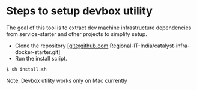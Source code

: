# Steps to setup devbox utility
The goal of this tool is to extract dev machine infrastructure dependencies from service-starter and other projects to simplify setup.

- Clone the repository [git@github.com:Regional-IT-India/catalyst-infra-docker-starter.git]
- Run the install script. 
```shell
$ sh install.sh
```

Note: Devbox utility works only on Mac currently
